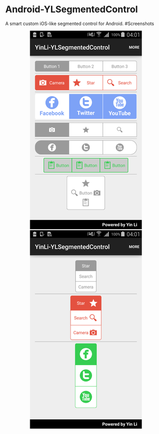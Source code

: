 # Android-YLSegmentedControl
A smart custom iOS-like segmented control for Android. 
#Screenshots
<br/>
<p align="center">
<img src="./Screenshots/horizontal_samples.png" width="350" />
<img src="./Screenshots/vertical_samples.png" width="350" />
</p>
